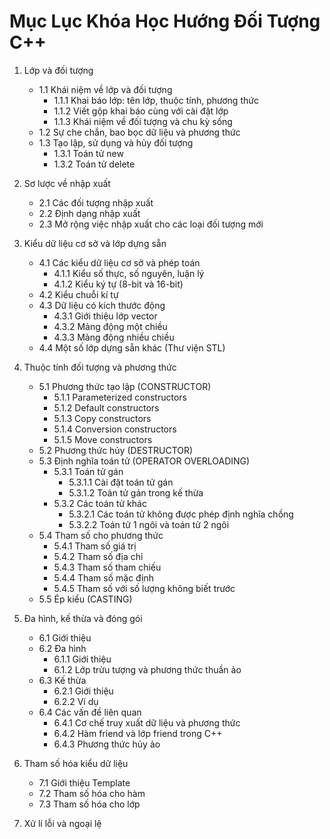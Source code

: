 # Mục Lục Khóa Học Hướng Đối Tượng C++ #
1. Lớp và đối tượng
	+ 1.1 Khái niệm về lớp và đối tượng
		+ 1.1.1	Khai báo lớp: tên lớp, thuộc tính, phương thức
		+ 1.1.2	Viết gộp khai báo cùng với cài đặt lớp
		+ 1.1.3	Khái niệm về đối tượng và chu kỳ sống
	+ 1.2	Sự che chắn, bao bọc dữ liệu và phương thức
	+ 1.3	Tạo lập, sử dụng và hủy đối tượng
		+ 1.3.1	Toán tử new
		+ 1.3.2	Toán tử delete
2.	Sơ lược về nhập xuất
	+ 2.1	Các đối tượng nhập xuất
	+ 2.2	Định dạng nhập xuất
	+ 2.3	Mở rộng việc nhập xuất cho các loại đối tượng mới

4.	Kiểu dữ liệu cơ sở và lớp dựng sẵn
	+ 4.1	Các kiểu dữ liệu cơ sở và phép toán
		+ 4.1.1	Kiểu số thực, số nguyên, luận lý
		+ 4.1.2	Kiểu ký tự (8-bit và 16-bit)
	+ 4.2	Kiểu chuỗi kí tự
	+ 4.3	Dữ liệu có kích thước động
		+ 4.3.1	Giới thiệu lớp vector<T>
		+ 4.3.2	Mảng động một chiều
		+ 4.3.3	Mảng động nhiều chiều
	+ 4.4	Một số lớp dựng sẵn khác (Thư viện STL)
5.	Thuộc tính đối tượng và phương thức
	+ 5.1	Phương thức tạo lập (CONSTRUCTOR)
		+ 5.1.1	Parameterized constructors
		+ 5.1.2	Default constructors
 		+ 5.1.3	Copy constructors
		+ 5.1.4	Conversion constructors
		+ 5.1.5	Move constructors
	+ 5.2	Phương thức hủy (DESTRUCTOR)
	+ 5.3	Định nghĩa toán tử (OPERATOR OVERLOADING)
		+ 5.3.1	Toán tử gán
			+ 5.3.1.1		Cài đặt toán tử gán
			+ 5.3.1.2		Toán tử gán trong kế thừa
		+ 5.3.2	Các toán tử khác
			+ 5.3.2.1		Các toán tử không được phép định nghĩa chồng
			+ 5.3.2.2		Toán tử 1 ngôi và toán tử 2 ngôi
	+ 5.4	Tham số cho phương thức
		+ 5.4.1	Tham số giá trị
		+ 5.4.2	Tham số địa chỉ
		+ 5.4.3	Tham số tham chiếu
		+ 5.4.4	Tham số mặc định
		+ 5.4.5	Tham số với số lượng không biết trước
	+ 5.5	Ép kiểu (CASTING)
6.	Đa hình, kế thừa và đóng gói
	+ 6.1	Giới thiệu
	+ 6.2	Đa hình
		+ 6.1.1	Giới thiệu
		+ 6.1.2	Lớp trừu tượng và phương thức thuần ảo
	+ 6.3	Kế thừa
		+ 6.2.1	Giới thiệu
		+ 6.2.2	Ví dụ
	+ 6.4	Các vấn đề liên quan
		+ 6.4.1	Cơ chế truy xuất dữ liệu và phương thức
		+ 6.4.2	Hàm friend và lớp friend trong C++
		+ 6.4.3	Phương thức hủy ảo
7.	Tham số hóa kiểu dữ liệu
	+ 7.1	Giới thiệu Template
	+ 7.2	Tham số hóa cho hàm
	+ 7.3	Tham số hóa cho lớp
8.	Xử lí lỗi và ngoại lệ
	
